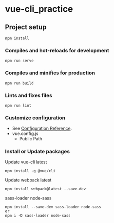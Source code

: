 # vue-cli_practice

## Project setup
```
npm install
```

### Compiles and hot-reloads for development
```
npm run serve
```

### Compiles and minifies for production
```
npm run build
```

### Lints and fixes files
```
npm run lint
```

### Customize configuration
- See [Configuration Reference](https://cli.vuejs.org/config/).
- vue.config.js
  - Public Path

### Install or Update packages
Update vue-cli latest
```
npm install -g @vue/cli
```

Update webpack latest
```
npm install webpack@latest --save-dev
```

sass-loader node-sass
```
npm install --save-dev sass-loader node-sass
or
npm i -D sass-loader node-sass
```

